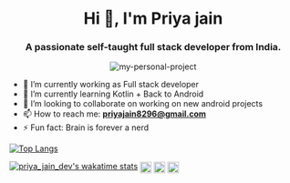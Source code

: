 <!--### Hi there 👋-->

<!--
**priya-jain-dev/priya-jain-dev** is a ✨ _special_ ✨ repository because its `README.md` (this file) appears on your GitHub profile.
- 🔭 I’m currently working on Self-work
- 🌱 I’m currently learning Kotlin
- 👯 I’m looking to collaborate on ...
- 🤔 I’m looking for help with ...
- 💬 Ask me about ...
- 📫 How to reach me: ...
- 😄 Pronouns: ...
- ⚡ Fun fact: ...
-->

<h1 align="center">Hi 👋, I'm Priya jain</h1>
<h3 align="center">A passionate self-taught full stack developer from India.</h3>
<p align="center">
  <img src="https://github-readme-quotes.herokuapp.com/quote?&theme=gotham" alt="my-personal-project"/>
</p>

- 🔭 I’m currently working as Full stack developer
- 🌱 I’m currently learning Kotlin + Back to Android
- 👯 I’m looking to collaborate on working on new android projects
- 📫 How to reach me: **priyajain8296@gmail.com**
- ⚡ Fun fact: Brain is forever a nerd
<!--
<p align="left"><img src="https://konpa.github.io/devicon/devicon.git/icons/angularjs/angularjs-original.svg" alt="angularjs" width="20" height="20"/> <img src="https://konpa.github.io/devicon/devicon.git/icons/android/android-original-wordmark.svg" alt="android" width="20" height="20"/> <img src="https://konpa.github.io/devicon/devicon.git/icons/bootstrap/bootstrap-plain.svg" alt="bootstrap" width="20" height="20"/> <img src="https://konpa.github.io/devicon/devicon.git/icons/html5/html5-original-wordmark.svg" alt="html5" width="20" height="20"/> <img src="https://konpa.github.io/devicon/devicon.git/icons/javascript/javascript-original.svg" alt="javascript" width="20" height="20"/> <img src="https://konpa.github.io/devicon/devicon.git/icons/typescript/typescript-original.svg" alt="typescript" width="20" height="20"/> <img src="https://konpa.github.io/devicon/devicon.git/icons/mysql/mysql-original-wordmark.svg" alt="mysql" width="20" height="20"/> <img src="https://konpa.github.io/devicon/devicon.git/icons/php/php-original.svg" alt="php" width="20" height="20"/> <img src="https://konpa.github.io/devicon/devicon.git/icons/postgresql/postgresql-original-wordmark.svg" alt="postgresql" width="20" height="20"/></p><p align="center">
  -->
  
 
  [![Top Langs](https://github-readme-stats.vercel.app/api/top-langs/?username=priya-jain-dev&layout=compact)](https://github.com/anuraghazra/github-readme-stats)
  
[![priya_jain_dev's wakatime stats](https://github-readme-stats.vercel.app/api/wakatime?username=priya_jain_dev)](https://github.com/anuraghazra/github-readme-stats)
<a href="https://dev.to/priyajain6651" target="blank"><img align="center" src="https://cdn.jsdelivr.net/npm/simple-icons@3.0.1/icons/dev-dot-to.svg" alt="priyajain6651" height="20" width="20" /></a>
<a href="https://twitter.com/priyajain6651" target="blank"><img align="center" src="https://cdn.jsdelivr.net/npm/simple-icons@3.0.1/icons/twitter.svg" alt="priyajain6651" height="20" width="20" /></a>
<a href="https://linkedin.com/in/priya-jain-41b6a8115" target="blank"><img align="center" src="https://cdn.jsdelivr.net/npm/simple-icons@3.0.1/icons/linkedin.svg" alt="priya-jain-41b6a8115" height="20" width="20" /></a>
</p>

